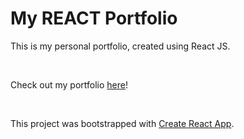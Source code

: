 # My REACT Portfolio 

This is my personal portfolio, created using React JS.

<br>

Check out my portfolio [here](https://aaronauyoong.netlify.app/)!

<br>

This project was bootstrapped with [Create React App](https://github.com/facebook/create-react-app).
